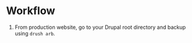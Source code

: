 # Workflow

1. From production website, go to your Drupal root directory and backup using `drush arb`.